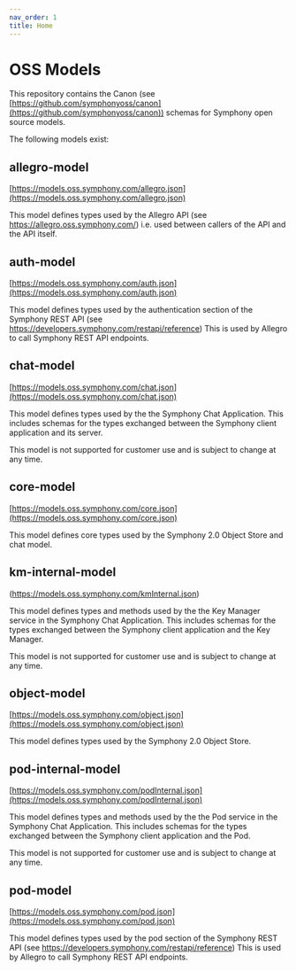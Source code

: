 ```yaml
---
nav_order: 1
title: Home
---
```

# OSS Models
This repository contains the Canon (see [https://github.com/symphonyoss/canon](https://github.com/symphonyoss/canon)) schemas for Symphony open source models.

The following models exist:

## allegro-model
[https://models.oss.symphony.com/allegro.json](https://models.oss.symphony.com/allegro.json)

This model defines types used by the Allegro API (see https://allegro.oss.symphony.com/) i.e. used between callers of the API
and the API itself.

## auth-model
[https://models.oss.symphony.com/auth.json](https://models.oss.symphony.com/auth.json)

This model defines types used by the authentication section of the Symphony REST API (see https://developers.symphony.com/restapi/reference) This is used by Allegro to call Symphony REST API endpoints.

## chat-model
[https://models.oss.symphony.com/chat.json](https://models.oss.symphony.com/chat.json)

This model defines types used by the the Symphony Chat Application. This includes schemas for the types exchanged between the Symphony client application and its server.

This model is not supported for customer use and is subject to change at any time.

## core-model
[https://models.oss.symphony.com/core.json](https://models.oss.symphony.com/core.json)

This model defines core types used by the Symphony 2.0 Object Store and chat model.

## km-internal-model
(https://models.oss.symphony.com/kmInternal.json)

This model defines types and methods used by the the Key Manager service in the Symphony Chat Application. This includes schemas for the types exchanged between the Symphony client application and the Key Manager.

This model is not supported for customer use and is subject to change at any time.

## object-model
[https://models.oss.symphony.com/object.json](https://models.oss.symphony.com/object.json)

This model defines types used by the Symphony 2.0 Object Store.

## pod-internal-model
[https://models.oss.symphony.com/podInternal.json](https://models.oss.symphony.com/podInternal.json)

This model defines types and methods used by the the Pod service in the Symphony Chat Application. This includes schemas for the types exchanged between the Symphony client application and the Pod.

This model is not supported for customer use and is subject to change at any time.

## pod-model
[https://models.oss.symphony.com/pod.json](https://models.oss.symphony.com/pod.json)

This model defines types used by the pod section of the Symphony REST API (see https://developers.symphony.com/restapi/reference) This is used by Allegro to call Symphony REST API endpoints.

